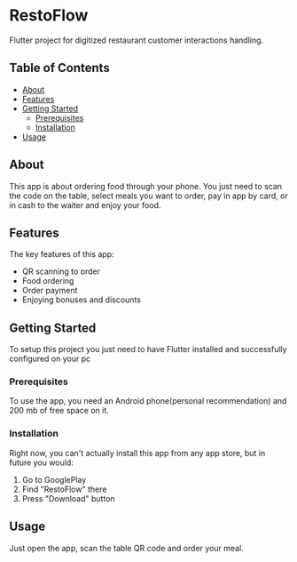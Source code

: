 # RestoFlow
Flutter project for digitized restaurant customer interactions handling.

## Table of Contents

- [About](#about)
- [Features](#features)
- [Getting Started](#getting-started)
  - [Prerequisites](#prerequisites)
  - [Installation](#installation)
- [Usage](#usage)

## About
This app is about ordering food through your phone. You just need to scan the code on the table, select meals you want to order, pay in app by card, or in cash to the waiter and enjoy your food.

## Features
The key features of this app:
- QR scanning to order
- Food ordering
- Order payment
- Enjoying bonuses and discounts


## Getting Started
To setup this project you just need to have Flutter installed and successfully configured on your pc

### Prerequisites
To use the app, you need an Android phone(personal recommendation) and 200 mb of free space on it.

### Installation
Right now, you can't actually install this app from any app store, but in future you would:
1. Go to GooglePlay
2. Find "RestoFlow" there
3. Press "Download" button

## Usage
Just open the app, scan the table QR code and order your meal.

